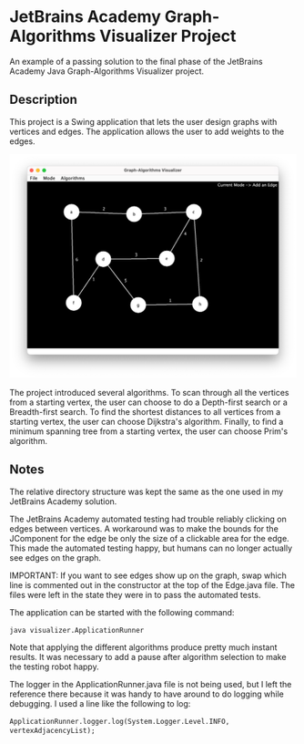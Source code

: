 # JetBrains Academy Graph-Algorithms Visualizer Project

An example of a passing solution to the final phase of the JetBrains Academy Java Graph-Algorithms Visualizer project.

## Description

This project is a Swing application that lets the user design graphs with vertices and edges. The application allows the user to add weights to the edges.

![Screenshot](screenshot.png)

The project introduced several algorithms. To scan through all the vertices from a starting vertex, the user can choose to do a Depth-first search or a Breadth-first search. To find the shortest distances to all vertices from a starting vertex, the user can choose Dijkstra's algorithm. Finally, to find a minimum spanning tree from a starting vertex, the user can choose Prim's algorithm.

## Notes

The relative directory structure was kept the same as the one used in my JetBrains Academy solution.

The JetBrains Academy automated testing had trouble reliably clicking on edges between vertices. A workaround was to make the bounds for the JComponent for the edge be only the size of a clickable area for the edge. This made the automated testing happy, but humans can no longer actually see edges on the graph.

IMPORTANT: If you want to see edges show up on the graph, swap which line is commented out in the constructor at the top of the Edge.java file. The files were left in the state they were in to pass the automated tests.

The application can be started with the following command:

```
java visualizer.ApplicationRunner
```

Note that applying the different algorithms produce pretty much instant results. It was necessary to add a pause after algorithm selection to make the testing robot happy.

The logger in the ApplicationRunner.java file is not being used, but I left the reference there because it was handy to have around to do logging while debugging. I used a line like the following to log:

    ApplicationRunner.logger.log(System.Logger.Level.INFO, vertexAdjacencyList);
